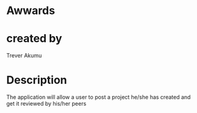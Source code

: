 # Awwards

# created by
Trever Akumu

# Description
The application will allow a user to post a project he/she has created and get it reviewed by his/her peers
    
